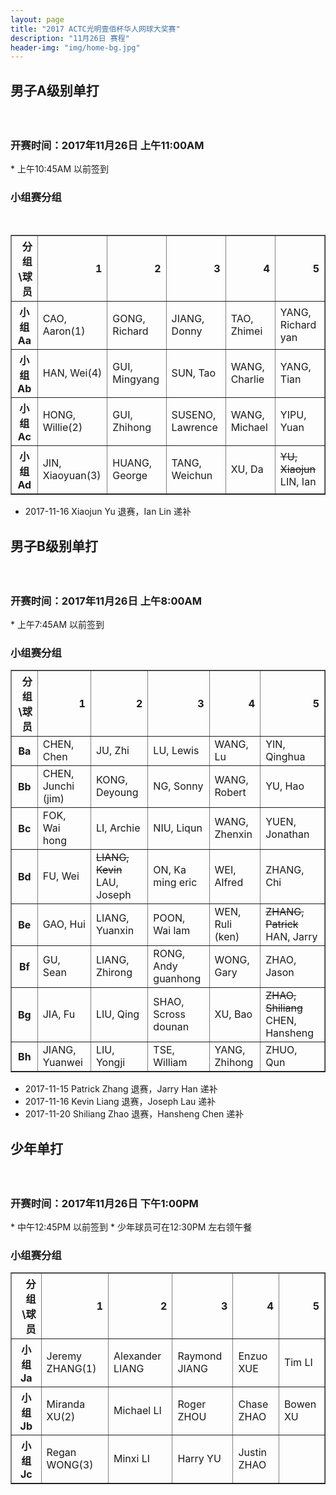 ```yaml
---
layout: page
title: "2017 ACTC光明壹佰杯华人网球大奖赛"
description: "11月26日 赛程"
header-img: "img/home-bg.jpg"
---
```


<h2><p class="text-center">男子A级别单打</p></h2>
<br>

<h3>开赛时间：2017年11月26日 上午11:00AM</h3>
* 上午10:45AM 以前签到

<h3>小组赛分组</h3>
<table border="1" class="dataframe">
  <thead>
    <tr style="text-align: right;">
      <th>分组\球员</th>
      <th>1</th>
      <th>2</th>
      <th>3</th>
      <th>4</th>
      <th>5</th>
    </tr>
  </thead>
  <tbody>
    <tr>
      <th>小组Aa</th>
      <td>CAO, Aaron(1)</td>
      <td>GONG, Richard</td>
      <td>JIANG, Donny</td>
      <td>TAO, Zhimei</td>
      <td>YANG, Richard yan</td>
    </tr>
    <tr>
      <th>小组Ab</th>
      <td>HAN, Wei(4)</td>
      <td>GUI, Mingyang</td>
      <td>SUN, Tao</td>
      <td>WANG, Charlie</td>
      <td>YANG, Tian</td>
    </tr>
    <tr>
      <th>小组Ac</th>
      <td>HONG, Willie(2)</td>
      <td>GUI, Zhihong</td>
      <td>SUSENO, Lawrence</td>
      <td>WANG, Michael</td>
      <td>YIPU, Yuan</td>
    </tr>
    <tr>
      <th>小组Ad</th>
      <td>JIN, Xiaoyuan(3)</td>
      <td>HUANG, George</td>
      <td>TANG, Weichun</td>
      <td>XU, Da</td>
      <td><strike>YU, Xiaojun</strike> LIN, Ian</td>
    </tr>
  </tbody>
</table>

* 2017-11-16 Xiaojun Yu 退赛，Ian Lin 递补

<h2><p class="text-center">男子B级别单打</p></h2>
<br>

<h3>开赛时间：2017年11月26日 上午8:00AM</h3>
* 上午7:45AM 以前签到

<h3>小组赛分组</h3>
<table border="1" class="dataframe">
  <thead>
    <tr style="text-align: right;">
      <th>分组\球员</th>
      <th>1</th>
      <th>2</th>
      <th>3</th>
      <th>4</th>
      <th>5</th>
    </tr>
  </thead>
  <tbody>
    <tr>
      <th>Ba</th>
      <td>CHEN, Chen</td>
      <td>JU, Zhi</td>
      <td>LU, Lewis</td>
      <td>WANG, Lu</td>
      <td>YIN, Qinghua</td>
    </tr>
    <tr>
      <th>Bb</th>
      <td>CHEN, Junchi (jim)</td>
      <td>KONG, Deyoung</td>
      <td>NG, Sonny</td>
      <td>WANG, Robert</td>
      <td>YU, Hao</td>
    </tr>
    <tr>
      <th>Bc</th>
      <td>FOK, Wai hong</td>
      <td>LI, Archie</td>
      <td>NIU, Liqun</td>
      <td>WANG, Zhenxin</td>
      <td>YUEN, Jonathan</td>
    </tr>
    <tr>
      <th>Bd</th>
      <td>FU, Wei</td>
      <td><strike>LIANG, Kevin</strike> LAU, Joseph</td>
      <td>ON, Ka ming eric</td>
      <td>WEI, Alfred</td>
      <td>ZHANG, Chi</td>
    </tr>
    <tr>
      <th>Be</th>
      <td>GAO, Hui</td>
      <td>LIANG, Yuanxin</td>
      <td>POON, Wai lam</td>
      <td>WEN, Ruli (ken)</td>
      <td><strike>ZHANG, Patrick</strike> HAN, Jarry</td>
    </tr>
    <tr>
      <th>Bf</th>
      <td>GU, Sean</td>
      <td>LIANG, Zhirong</td>
      <td>RONG, Andy guanhong</td>
      <td>WONG, Gary</td>
      <td>ZHAO, Jason</td>
    </tr>
    <tr>
      <th>Bg</th>
      <td>JIA, Fu</td>
      <td>LIU, Qing</td>
      <td>SHAO, Scross dounan</td>
      <td>XU, Bao</td>
      <td><strike>ZHAO, Shiliang</strike> CHEN, Hansheng</td>
    </tr>
    <tr>
      <th>Bh</th>
      <td>JIANG, Yuanwei</td>
      <td>LIU, Yongji</td>
      <td>TSE, William</td>
      <td>YANG, Zhihong</td>
      <td>ZHUO, Qun</td>
    </tr>
  </tbody>
</table>

* 2017-11-15 Patrick Zhang 退赛，Jarry Han 递补
* 2017-11-16 Kevin Liang 退赛，Joseph Lau 递补
* 2017-11-20 Shiliang Zhao 退赛，Hansheng Chen 递补

<h2><p class="text-center">少年单打</p></h2>
<br>
<h3>开赛时间：2017年11月26日 下午1:00PM</h3>
* 中午12:45PM 以前签到
* 少年球员可在12:30PM 左右领午餐
<h3>小组赛分组</h3>
<table border="1" class="dataframe">
  <thead>
    <tr style="text-align: right;">
      <th>分组\球员</th>
      <th>1</th>
      <th>2</th>
      <th>3</th>
      <th>4</th>
      <th>5</th>
    </tr>
  </thead>
  <tbody>
    <tr>
      <th>小组Ja</th>
      <td>Jeremy ZHANG(1)</td>
      <td>Alexander LIANG</td>
      <td>Raymond JIANG</td>
      <td>Enzuo XUE</td>
      <td>Tim LI</td>
    </tr>
    <tr>
      <th>小组Jb</th>
      <td>Miranda XU(2)</td>
      <td>Michael LI</td>
      <td>Roger ZHOU</td>
      <td>Chase ZHAO</td>
      <td>Bowen XU</td>
    </tr>
    <tr>
      <th>小组Jc</th>
      <td>Regan WONG(3)</td>
      <td>Minxi LI</td>
      <td>Harry YU</td>
      <td>Justin ZHAO</td>
      <td></td>
    </tr>
  </tbody>
</table>
